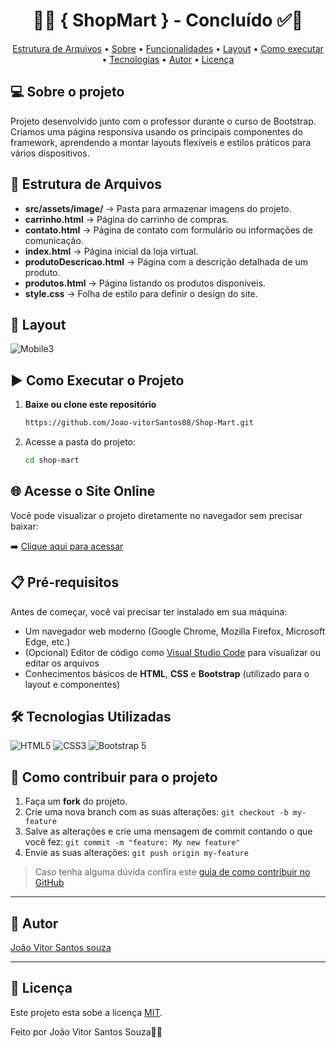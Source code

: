 <h1 align="center"> 
	  🚀✅ { ShopMart } - Concluído ✅🚀
</h1>

<p align="center">
 <a href="#-Descrição-do-entregável">Estrutura de Arquivos</a> •
 <a href="#-sobre-o-projeto">Sobre</a> •
 <a href="#-funcionalidades">Funcionalidades</a> •
 <a href="#-layout">Layout</a> • 
 <a href="#-como-executar-o-projeto">Como executar</a> • 
 <a href="#-tecnologias">Tecnologias</a> • 
 <a href="#-autor">Autor</a> • 
 <a href="#user-content--licença">Licença</a>
</p>

## 💻 Sobre o projeto


Projeto desenvolvido junto com o professor durante o curso de Bootstrap. Criamos uma página responsiva usando os principais componentes do framework, aprendendo a montar layouts flexíveis e estilos práticos para vários dispositivos.

## 📂 Estrutura de Arquivos

- **src/assets/image/** → Pasta para armazenar imagens do projeto.
- **carrinho.html** → Página do carrinho de compras.
- **contato.html** → Página de contato com formulário ou informações de comunicação.
- **index.html** → Página inicial da loja virtual.
- **produtoDescricao.html** → Página com a descrição detalhada de um produto.
- **produtos.html** → Página listando os produtos disponíveis.
- **style.css** → Folha de estilo para definir o design do site.

## 🎨 Layout

![Mobile3]()

## ▶️ Como Executar o Projeto

1. **Baixe ou clone este repositório**
   ```bash
   https://github.com/Joao-vitorSantos08/Shop-Mart.git

2. Acesse a pasta do projeto:
   
   ```bash
   cd shop-mart


## 🌐 Acesse o Site Online

Você pode visualizar o projeto diretamente no navegador sem precisar baixar:

➡️ [Clique aqui para acessar](https://joao-vitorsantos08.github.io/Shop-Mart/)  

## 📋 Pré-requisitos

Antes de começar, você vai precisar ter instalado em sua máquina:

- Um navegador web moderno (Google Chrome, Mozilla Firefox, Microsoft Edge, etc.)
- (Opcional) Editor de código como [Visual Studio Code](https://code.visualstudio.com/) para visualizar ou editar os arquivos
- Conhecimentos básicos de **HTML**, **CSS** e **Bootstrap** (utilizado para o layout e componentes)

## 🛠️ Tecnologias Utilizadas

![HTML5](https://img.shields.io/badge/HTML5-E34F26?style=for-the-badge&logo=html5&logoColor=white)
![CSS3](https://img.shields.io/badge/CSS3-1572B6?style=for-the-badge&logo=css3&logoColor=white)
![Bootstrap 5](https://img.shields.io/badge/Bootstrap_5-7952B3?style=for-the-badge&logo=bootstrap&logoColor=white)

## 💪 Como contribuir para o projeto

1. Faça um **fork** do projeto.
2. Crie uma nova branch com as suas alterações: `git checkout -b my-feature`
3. Salve as alterações e crie uma mensagem de commit contando o que você fez: `git commit -m "feature: My new feature"`
4. Envie as suas alterações: `git push origin my-feature`
> Caso tenha alguma dúvida confira este [guia de como contribuir no GitHub](./CONTRIBUTING.md)

---

<!-- ---------------------------------------------------------------------- -->

<!-- MODELO DE AUTOR-->
## 🦸 Autor

<a href="https://br.linkedin.com/in/Joao-vitorSantos08">
João Vitor Santos souza</a>
 <br />
 
<!--[![Gmail Badge](https://img.shields.io/badge/-mthalvarez2005@gmail.com-c14438?style=flat-square&logo=Gmail&logoColor=white&link=mailto:mthalvarez2005@gmail.com)](mailto:mthalvarez2005@gmail.com) -->

---

<!-- ---------------------------------------------------------------------- -->

<!-- MODELO DE LICENÇA -->
## 📝 Licença

Este projeto esta sobe a licença [MIT](./LICENSE).

Feito por João Vitor Santos Souza👋🏽


